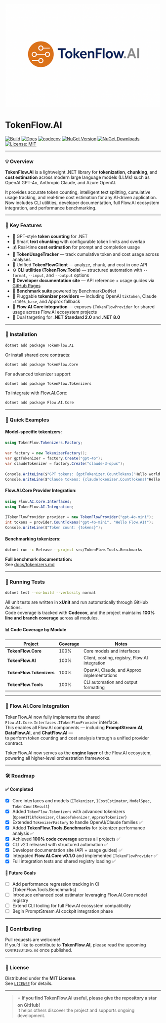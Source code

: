 
<p align="center">
  <img src="https://github.com/AndrewClements84/TokenFlow.AI/blob/master/assets/logo.png?raw=true" alt="TokenFlow.AI" width="500"/>
</p>

# TokenFlow.AI

[![Build](https://github.com/AndrewClements84/TokenFlow.AI/actions/workflows/dotnet.yml/badge.svg)](https://github.com/AndrewClements84/TokenFlow.AI/actions)
[![Docs](https://img.shields.io/badge/docs-online-brightgreen.svg?logo=githubpages)](https://andrewclements84.github.io/TokenFlow.AI/)
[![codecov](https://codecov.io/gh/AndrewClements84/TokenFlow.AI/branch/master/graph/badge.svg)](https://codecov.io/gh/AndrewClements84/TokenFlow.AI)
[![NuGet Version](https://img.shields.io/nuget/v/TokenFlow.AI.svg?logo=nuget&cacheSeconds=60)](https://www.nuget.org/packages/TokenFlow.AI)
[![NuGet Downloads](https://img.shields.io/nuget/dt/TokenFlow.AI.svg)](https://www.nuget.org/packages/TokenFlow.AI)
[![License: MIT](https://img.shields.io/badge/License-MIT-green.svg)](LICENSE)

---

### 💡 Overview

**TokenFlow.AI** is a lightweight .NET library for **tokenization**, **chunking**, and **cost estimation** across modern large language models (LLMs) such as OpenAI GPT‑4o, Anthropic Claude, and Azure OpenAI.

It provides accurate token counting, intelligent text splitting, cumulative usage tracking, and real‑time cost estimation for any AI‑driven application.  
Now includes CLI utilities, developer documentation, full Flow.AI ecosystem integration, and performance benchmarking.

---

### 🧩 Key Features

- 🔢 GPT‑style **token counting** for .NET  
- 🧱 Smart **text chunking** with configurable token limits and overlap  
- 💰 Real‑time **cost estimation** for prompt and completion usage  
- 🧮 **TokenUsageTracker** — track cumulative token and cost usage across analyses  
- 🧩 Unified **TokenFlowClient** — analyze, chunk, and cost in one API  
- ⚙️ **CLI utilities (TokenFlow.Tools)** — structured automation with `--format`, `--input`, and `--output` options  
- 📘 **Developer documentation site** — API reference + usage guides via [GitHub Pages](https://andrewclements84.github.io/TokenFlow.AI/)  
- 🧾 **Benchmark suite** powered by BenchmarkDotNet  
- 🔌 Pluggable **tokenizer providers** — including OpenAI `tiktoken`, Claude `cl100k_base`, and Approx fallback  
- 🔗 **Flow.AI.Core integration** — exposes `ITokenFlowProvider` for shared usage across Flow.AI ecosystem projects  
- 🧠 Dual targeting for **.NET Standard 2.0** and **.NET 8.0**  

---

### 🚀 Installation

```bash
dotnet add package TokenFlow.AI
```

Or install shared core contracts:

```bash
dotnet add package TokenFlow.Core
```

For advanced tokenizer support:

```bash
dotnet add package TokenFlow.Tokenizers
```

To integrate with Flow.AI.Core:

```bash
dotnet add package Flow.AI.Core
```

---

### 🧠 Quick Examples

#### **Model-specific tokenizers:**

```csharp
using TokenFlow.Tokenizers.Factory;

var factory = new TokenizerFactory();
var gptTokenizer = factory.Create("gpt-4o");
var claudeTokenizer = factory.Create("claude-3-opus");

Console.WriteLine($"GPT tokens: {gptTokenizer.CountTokens("Hello world!")}");
Console.WriteLine($"Claude tokens: {claudeTokenizer.CountTokens("Hello world!")}");
```

#### **Flow.AI.Core Provider Integration:**

```csharp
using Flow.AI.Core.Interfaces;
using TokenFlow.AI.Integration;

ITokenFlowProvider provider = new TokenFlowProvider("gpt-4o-mini");
int tokens = provider.CountTokens("gpt-4o-mini", "Hello Flow.AI!");
Console.WriteLine($"Token count: {tokens}");
```

#### **Benchmarking tokenizers:**

```bash
dotnet run -c Release --project src/TokenFlow.Tools.Benchmarks
```

**Full benchmark documentation:**  
See [docs/tokenizers.md](docs/tokenizers.md)

---

### 🧪 Running Tests

```bash
dotnet test --no-build --verbosity normal
```

All unit tests are written in **xUnit** and run automatically through GitHub Actions.  
Code coverage is tracked with **Codecov**, and the project maintains **100% line and branch coverage** across all modules.

#### 📊 Code Coverage by Module

| Project | Coverage | Notes |
|----------|-----------|--------|
| **TokenFlow.Core** | 100% | Core models and interfaces |
| **TokenFlow.AI** | 100% | Client, costing, registry, Flow.AI integration |
| **TokenFlow.Tokenizers** | 100% | OpenAI, Claude, and Approx implementations |
| **TokenFlow.Tools** | 100% | CLI automation and output formatting |

---

### 🔗 Flow.AI.Core Integration

TokenFlow.AI now fully implements the shared `Flow.AI.Core.Interfaces.ITokenFlowProvider` interface.  
This enables all Flow.AI components — including **PromptStream.AI**, **DataFlow.AI**, and **ChatFlow.AI** —  
to perform token counting and cost analysis through a unified provider contract.

TokenFlow.AI now serves as the **engine layer** of the Flow.AI ecosystem, powering all higher-level orchestration frameworks.

---

### 🛠️ Roadmap

#### ✅ Completed
- [x] Core interfaces and models (`ITokenizer`, `ICostEstimator`, `ModelSpec`, `TokenCountResult`)
- [x] Added `TokenFlow.Tokenizers` with advanced tokenizers (`OpenAITikTokenizer`, `ClaudeTokenizer`, `ApproxTokenizer`)
- [x] Extended `TokenizerFactory` to handle OpenAI/Claude families ✅
- [x] Added **TokenFlow.Tools.Benchmarks** for tokenizer performance analysis ✅
- [x] Achieved **100% code coverage** across all projects ✅
- [x] CLI v2.1 released with structured automation ✅
- [x] Developer documentation site (API + usage guides) ✅
- [x] Integrated **Flow.AI.Core v0.1.0** and implemented `ITokenFlowProvider` ✅
- [x] Full integration tests and shared registry loading ✅

#### 🌟 Future Goals
- [ ] Add performance regression tracking in CI (TokenFlow.Tools.Benchmarks)
- [ ] Introduce enhanced cost estimator leveraging Flow.AI.Core model registry
- [ ] Extend CLI tooling for full Flow.AI ecosystem compatibility
- [ ] Begin PromptStream.AI cockpit integration phase

---

### 💬 Contributing

Pull requests are welcome!  
If you’d like to contribute to **TokenFlow.AI**, please read the upcoming `CONTRIBUTING.md` once published.

---

### 🪪 License

Distributed under the **MIT License**.  
See [`LICENSE`](LICENSE) for details.

---

> ⭐ **If you find TokenFlow.AI useful, please give the repository a star on GitHub!**  
> It helps others discover the project and supports ongoing development.
